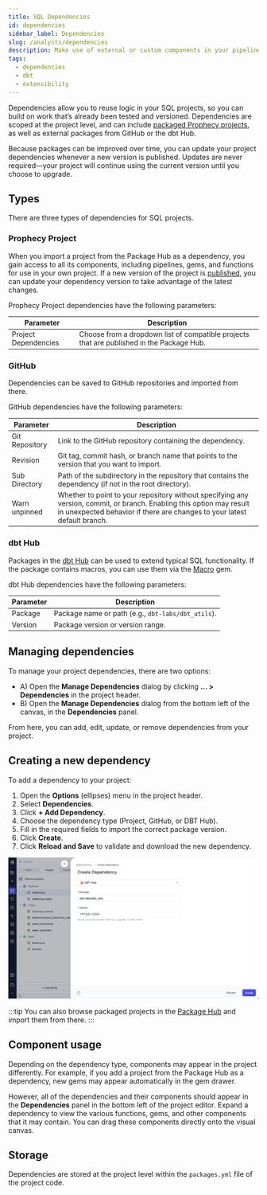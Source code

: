 ```yaml
---
title: SQL Dependencies
id: dependencies
sidebar_label: Dependencies
slug: /analysts/dependencies
description: Make use of external or custom components in your pipelines and models
tags:
  - dependencies
  - dbt
  - extensibility
---
```


Dependencies allow you to reuse logic in your SQL projects, so you can build on work that’s already been tested and versioned. Dependencies are scoped at the project level, and can include [packaged Prophecy projects](/engineers/package-hub), as well as external packages from GitHub or the dbt Hub.

Because packages can be improved over time, you can update your project dependencies whenever a new version is published. Updates are never required—your project will continue using the current version until you choose to upgrade.

## Types

There are three types of dependencies for SQL projects.

### Prophecy Project

When you import a project from the Package Hub as a dependency, you gain access to all its components, including pipelines, gems, and functions for use in your own project. If a new version of the project is [published](docs/analysts/version-control/version-control.md), you can update your dependency version to take advantage of the latest changes.

Prophecy Project dependencies have the following parameters:

| Parameter            | Description                                                                               |
| -------------------- | ----------------------------------------------------------------------------------------- |
| Project Dependencies | Choose from a dropdown list of compatible projects that are published in the Package Hub. |

### GitHub

Dependencies can be saved to GitHub repositories and imported from there.

GitHub dependencies have the following parameters:

| Parameter      | Description                                                                                                                                                                                       |
| -------------- | ------------------------------------------------------------------------------------------------------------------------------------------------------------------------------------------------- |
| Git Repository | Link to the GitHub repository containing the dependency.                                                                                                                                          |
| Revision       | Git tag, commit hash, or branch name that points to the version that you want to import.                                                                                                          |
| Sub Directory  | Path of the subdirectory in the repository that contains the dependency (if not in the root directory).                                                                                           |
| Warn unpinned  | Whether to point to your repository without specifying any version, commit, or branch. Enabling this option may result in unexpected behavior if there are changes to your latest default branch. |

### dbt Hub

Packages in the [dbt Hub](https://hub.getdbt.com/) can be used to extend typical SQL functionality. If the package contains macros, you can use them via the [Macro](docs/analysts/development/gems/custom/macro.md) gem.

dbt Hub dependencies have the following parameters:

| Parameter | Description                                        |
| --------- | -------------------------------------------------- |
| Package   | Package name or path (e.g., `dbt-labs/dbt_utils`). |
| Version   | Package version or version range.                  |

## Managing dependencies

To manage your project dependencies, there are two options:

- A) Open the **Manage Dependencies** dialog by clicking **... > Dependencies** in the project header.
- B) Open the **Manage Dependencies** dialog from the bottom left of the canvas, in the **Dependencies** panel.

From here, you can add, edit, update, or remove dependencies from your project.

## Creating a new dependency

To add a dependency to your project:

1. Open the **Options** (ellipses) menu in the project header.
1. Select **Dependencies**.
1. Click **+ Add Dependency**.
1. Choose the dependency type (Project, GitHub, or DBT Hub).
1. Fill in the required fields to import the correct package version.
1. Click **Create**.
1. Click **Reload and Save** to validate and download the new dependency.

![dbt Hub dependency](img/dbt-dependency.png)

:::tip
You can also browse packaged projects in the [Package Hub](/engineers/package-hub) and import them from there.
:::

## Component usage

Depending on the dependency type, components may appear in the project differently. For example, if you add a project from the Package Hub as a dependency, new gems may appear automatically in the gem drawer.

However, all of the dependencies and their components should appear in the **Dependencies** panel in the bottom left of the project editor. Expand a dependency to view the various functions, gems, and other components that it may contain. You can drag these components directly onto the visual canvas.

## Storage

Dependencies are stored at the project level within the `packages.yml` file of the project code.
